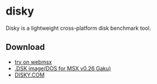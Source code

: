 # disky
Disky is a lightweight cross-platform disk benchmark tool.

## Download
- [try on webmsx](https://webmsx.org/?MACHINE=MSXTRJ&DISKA_URL=https://raw.githubusercontent.com/renatus-xxxx/disky/main/bin/DISKY.DSK&FAST_BOOT)
- [.DSK image(DOS for MSX v0.26 Gaku)](https://raw.githubusercontent.com/renatus-xxxx/disky/main/bin/DISKY.DSK)
- [DISKY.COM](https://raw.githubusercontent.com/renatus-xxxx/present/main/bin/DISKY.COM)